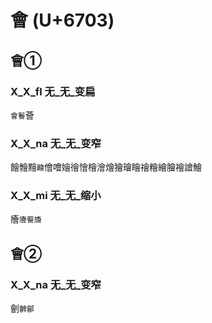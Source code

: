 # 會 (U+6703) 

## 會①

### X_X_fl 无_无_变扁
`會鬠`薈

### X_X_na 无_无_变窄
䭝䯤䵳`䶐`儈噲嬒徻懀檜澮燴獪璯瞺禬糩繪膾襘譮鱠

### X_X_mi 无_无_缩小
癐`廥䢈旝`

## 會②

### X_X_na 无_无_变窄
劊`朇鄶`

